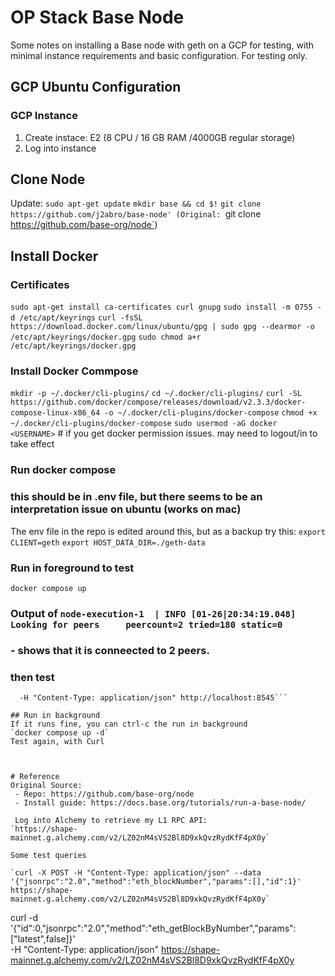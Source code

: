 
# OP Stack Base Node
Some notes on installing a Base node with geth on a GCP for testing, with minimal instance requirements and basic configuration. For testing only.

<!-- Beacon RPC
https://eth-beacon-chain.drpc.org/rest/
curl -X GET "https://eth-beacon-chain.drpc.org/rest/eth/v1/beacon/genesis" -H "accept: application/json" -->

## GCP Ubuntu Configuration
### GCP Instance
1. Create instace: E2 (8 CPU / 16 GB RAM /4000GB regular storage)
2. Log into instance

## Clone Node
Update: `sudo apt-get update`
`mkdir base && cd $!`
`git clone https://github.com/j2abro/base-node'
(Original: `git clone https://github.com/base-org/node`)

## Install Docker

### Certificates
<!-- curl -fsSL https://download.docker.com/linux/ubuntu/gpg | sudo apt-key add - # deprecated, but ok for now -->
`sudo apt-get install ca-certificates curl gnupg`
`sudo install -m 0755 -d /etc/apt/keyrings`
`curl -fsSL https://download.docker.com/linux/ubuntu/gpg | sudo gpg --dearmor -o /etc/apt/keyrings/docker.gpg`
`sudo chmod a+r /etc/apt/keyrings/docker.gpg`

### Install Docker Commpose
`mkdir -p ~/.docker/cli-plugins/`
`cd ~/.docker/cli-plugins/`
`curl -SL https://github.com/docker/compose/releases/download/v2.3.3/docker-compose-linux-x86_64 -o ~/.docker/cli-plugins/docker-compose`
`chmod +x ~/.docker/cli-plugins/docker-compose`
`sudo usermod -aG docker <USERNAME>` # if you get docker permission issues. may need to logout/in to take effect

### Run docker compose
### this should be in .env file, but there seems to be an interpretation issue on ubuntu (works on mac)
The env file in the repo is edited around this, but as a backup try this:
`export CLIENT=geth`
`export HOST_DATA_DIR=./geth-data`

### Run in foreground to test 
`docker compose up`
### Output of `node-execution-1  | INFO [01-26|20:34:19.048] Looking for peers     peercount=2 tried=180 static=0`
###  - shows that it is conneected to 2 peers.

### then test 
```curl -d '{"id":0,"jsonrpc":"2.0","method":"eth_getBlockByNumber","params":["latest",false]}' \
  -H "Content-Type: application/json" http://localhost:8545```

## Run in background
If it runs fine, you can ctrl-c the run in background
`docker compose up -d` 
Test again, with Curl



# Reference
Original Source:
 - Repo: https://github.com/base-org/node
 - Install guide: https://docs.base.org/tutorials/run-a-base-node/

 Log into Alchemy to retrieve my L1 RPC API:
`https://shape-mainnet.g.alchemy.com/v2/LZ02nM4sVS2Bl8D9xkQvzRydKfF4pX0y`

Some test queries

`curl -X POST -H "Content-Type: application/json" --data '{"jsonrpc":"2.0","method":"eth_blockNumber","params":[],"id":1}' https://shape-mainnet.g.alchemy.com/v2/LZ02nM4sVS2Bl8D9xkQvzRydKfF4pX0y`

```
curl -d '{"id":0,"jsonrpc":"2.0","method":"eth_getBlockByNumber","params":["latest",false]}' \
  -H "Content-Type: application/json" https://shape-mainnet.g.alchemy.com/v2/LZ02nM4sVS2Bl8D9xkQvzRydKfF4pX0y
  ```